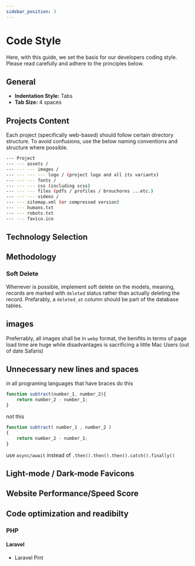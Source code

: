 ```yaml
---
sidebar_position: 3
---
```


# Code Style

Here, with this guide, we set the basis for our developers coding style.  
Please read carefully and adhere to the principles below.

## General

- **Indentation Style:** Tabs
- **Tab Size:** 4 spaces

## Projects Content

Each project (specifically web-based) should follow certain directory structure. To avoid confusions, use the below naming conventions and structure where possible.

```bash
--- Project
--- --- assets /
--- --- --- images /
--- --- --- --- logo / (project logo and all its variants)
--- --- --- fonts /
--- --- --- css (including scss)
--- --- --- files (pdfs / profiles / brouchores ...etc.)
--- --- --- videos /
--- --- sitemap.xml (or compressed version)
--- --- humans.txt
--- --- robots.txt
--- --- favico.ico
```

## Technology Selection

## Methodology

### Soft Delete

Whenever is possible, implement soft delete on the models, meaning, records are marked with `deleted` status rather than actually deleting the record. Prefarably, a `deleted_at` column should be part of the database tables.

## images

Preferrably, all images shall be in `webp` format, the benifits in terms of page load time are huge while disadvantages is sacrificing a little Mac Users (out of date Safaris)

## Unnecessary new lines and spaces

in all programing languages that have braces
do this

```js
function subtract(number_1, number_2){
    return number_2 - number_1;
}
```

not this

```js
function subtract( number_1 , number_2 )
{
    return number_2 - number_1;
}
```

use `async/await` instead of `.then().then().then().catch().finally()`

## Light-mode / Dark-mode Favicons

## Website Performance/Speed Score


## Code optimization and readibilty

### PHP

#### Laravel

- Laravel Pint
